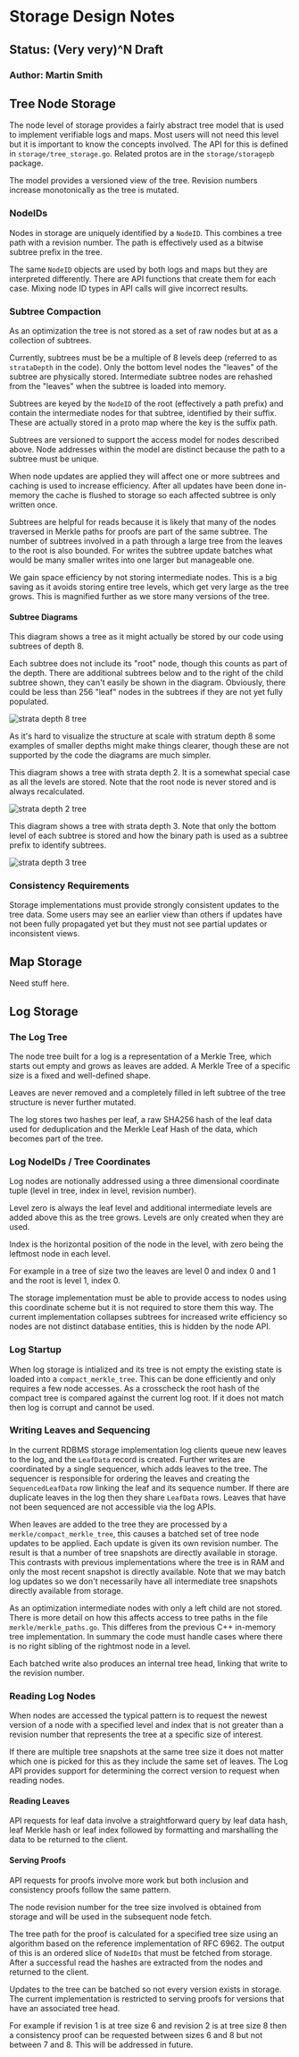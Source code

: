 # Storage Design Notes
## Status: (Very very)^N Draft
### Author: Martin Smith

## Tree Node Storage

The node level of storage provides a fairly abstract tree model that is used to implement
verifiable logs and maps. Most users will not need this level but it is important to know the
concepts involved. The API for this is defined in `storage/tree_storage.go`. Related protos are in
the `storage/storagepb` package.

The model provides a versioned view of the tree. Revision numbers increase monotonically as the
tree is mutated.

### NodeIDs

Nodes in storage are uniquely identified by a `NodeID`. This combines a tree path with
a revision number. The path is effectively used as a bitwise subtree prefix in the tree. 

The same `NodeID` objects are used by both logs and maps but they are interpreted differently.
There are API functions that create them for each case. Mixing node ID types in API calls will
give incorrect results.

### Subtree Compaction

As an optimization the tree is not stored as a set of raw nodes but at as a collection of subtrees.

Currently, subtrees must be be a multiple of 8 levels deep (referred to as `strataDepth` in the
code). Only the bottom level nodes the "leaves" of the subtree are physically stored.
Intermediate subtree nodes are rehashed from the "leaves" when the subtree is loaded into memory.

Subtrees are keyed by the `NodeID` of the root (effectively a path prefix) and contain the
intermediate nodes for that subtree, identified by their suffix. These are actually stored in a
proto map where the key is the suffix path. 

Subtrees are versioned to support the access model for nodes described above. Node addresses within
the model are distinct because the path to a subtree must be unique.

When node updates are applied they will affect one or more subtrees and caching is used to increase
efficiency. After all updates have been done in-memory the cache is flushed to storage so each
affected subtree is only written once.

Subtrees are helpful for reads because it is likely that many of the nodes traversed in
Merkle paths for proofs are part of the same subtree. The number of subtrees involved in a path
through a large tree from the leaves to the root is also bounded. For writes the subtree update
batches what would be many smaller writes into one larger but manageable one.

We gain space efficiency by not storing intermediate nodes. This is a big saving as it avoids
storing entire tree levels, which get very large as the tree grows. This is magnified further as we
store many versions of the tree.

#### Subtree Diagrams

This diagram shows a tree as it might actually be stored by our code using subtrees of depth 8.

Each subtree does not include its "root" node, though this counts as part of the depth. There are
additional subtrees below and to the right of the child subtree shown, they can't easily be shown
in the diagram. Obviously, there could be less than 256 "leaf" nodes in the subtrees if they are not
yet fully populated.

![strata depth 8 tree](StratumDepth8.png, "Stratum Depth 8")

As it's hard to visualize the structure at scale with stratum depth 8 some examples of smaller
depths might make things clearer, though these are not supported by the code the diagrams are
much simpler.

This diagram shows a tree with strata depth 2. It is a somewhat special case as all the levels are
stored. Note that the root node is never stored and is always recalculated.

![strata depth 2 tree](StratumDepth2.png, "Stratum Depth 2")

This diagram shows a tree with strata depth 3. Note that only the bottom level of each subtree is
stored and how the binary path is used as a subtree prefix to identify subtrees.

![strata depth 3 tree](StratumDepth3.png, "Stratum Depth 3")

### Consistency Requirements

Storage implementations must provide strongly consistent updates to the tree data. Some users may
see an earlier view than others if updates have not been fully propagated yet but they must not see
partial updates or inconsistent views.

## Map Storage

Need stuff here.

## Log Storage

### The Log Tree

The node tree built for a log is a representation of a Merkle Tree, which starts out empty and grows
as leaves are added. A Merkle Tree of a specific size is a fixed and well-defined shape.
                     
Leaves are never removed and a completely filled in left subtree of the tree
structure is never further mutated. 

The log stores two hashes per leaf, a raw SHA256 hash of the leaf data used for deduplication and
the Merkle Leaf Hash of the data, which becomes part of the tree.

### Log NodeIDs / Tree Coordinates

Log nodes are notionally addressed using a three dimensional coordinate tuple (level in tree, index
in level, revision number).

Level zero is always the leaf level and additional intermediate levels are added above this as the
tree grows. Levels are only created when they are used.

Index is the horizontal position of the node in the level, with zero being the leftmost node in
each level.

For example in a tree of size two the leaves are level 0 and index 0 and 1 and the root is
level 1, index 0.

The storage implementation must be able to provide access to nodes using this coordinate scheme but
it is not required to store them this way. The current implementation collapses subtrees for
increased write efficiency so nodes are not distinct database entities, this is hidden by the node
API.

### Log Startup

When log storage is intialized and its tree is not empty the existing state is loaded into a
`compact_merkle_tree`. This can be done efficiently and only requires a few node accesses. As a
crosscheck the root hash of the compact tree is compared against the current log root. If it does
not match then log is corrupt and cannot be used.

### Writing Leaves and Sequencing

In the current RDBMS storage implementation log clients queue new leaves to the log, and the 
`LeafData` record is created. Further writes are coordinated by a single sequencer, which adds 
leaves to the tree. The sequencer is responsible for ordering the leaves and creating the 
`SequencedLeafData` row linking the leaf and its sequence number. If there are duplicate leaves in
the log then they share `LeafData` rows. Leaves that have not been sequenced are not accessible 
via the log APIs.

When leaves are added to the tree they are processed by a `merkle/compact_merkle_tree`, this causes a
batched set of tree node updates to be applied. Each update is given its own revision number. The
result is that a number of tree snapshots are directly available in storage. This contrasts with
previous implementations where the tree is in RAM and only the most recent snapshot is directly
available. Note that we may batch log updates so we don't necessarily have all intermediate tree
snapshots directly available from storage.

As an optimization intermediate nodes with only a left child are not stored. There is more detail
on how this affects access to tree paths in the file `merkle/merkle_paths.go`. This differes from
the previous C++ in-memory tree implementation. In summary the code must handle cases where there
is no right sibling of the rightmost node in a level.

Each batched write also produces an internal tree head, linking that write to the revision number.

### Reading Log Nodes

When nodes are accessed the typical pattern is to request the newest version of a node with a
specified level and index that is not greater than a revision number that represents the tree at a
specific size of interest.

If there are multiple tree snapshots at the same tree size it does not matter which one is picked
for this as they include the same set of leaves. The Log API provides support for determining the
correct version to request when reading nodes.

#### Reading Leaves

API requests for leaf data involve a straightforward query by leaf data hash, leaf Merkle hash or
leaf index followed by formatting and marshalling the data to be returned to the client.

#### Serving Proofs

API requests for proofs involve more work but both inclusion and consistency proofs follow the 
same pattern.

The node revision number for the tree size involved is obtained from storage and will be used in
the subsequent node fetch.

The tree path for the proof is calculated for a specified tree size using an algorithm based on the
reference implementation of RFC 6962. The output of this is an ordered slice of `NodeIDs` that must 
be fetched from storage. After a successful read the hashes are extracted from the nodes and
returned to the client.

Updates to the tree can be batched so not every version exists in storage. The current
implementation is restricted to serving proofs for versions that have an associated
tree head. 

For example if revision 1 is at tree size 6 and revision 2 is at tree size 8 then a consistency
proof can be requested between sizes 6 and 8 but not between 7 and 8. This will be addressed in
future.